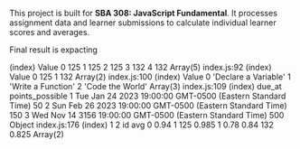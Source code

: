 This project is built for **SBA 308: JavaScript Fundamental**. It processes assignment data and learner submissions to calculate individual learner scores and averages.

Final result is expacting

(index)
Value
0	125
1	125
2	125
3	132
4	132
Array(5)
index.js:92 
(index)
Value
0	125
1	132
Array(2)
index.js:100 
(index)
Value
0	'Declare a Variable'
1	'Write a Function'
2	'Code the World'
Array(3)
index.js:109 
(index)
due_at
points_possible
1	Tue Jan 24 2023 19:00:00 GMT-0500 (Eastern Standard Time)	50
2	Sun Feb 26 2023 19:00:00 GMT-0500 (Eastern Standard Time)	150
3	Wed Nov 14 3156 19:00:00 GMT-0500 (Eastern Standard Time)	500
Object
index.js:176 
(index)
1
2
id
avg
0	0.94	1	125	0.985
1	0.78	0.84	132	0.825
Array(2)
﻿
